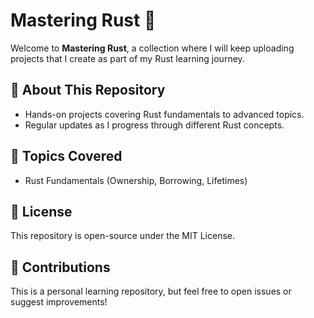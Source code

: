# Mastering Rust 🚀  
Welcome to **Mastering Rust**, a collection where I will keep uploading projects that I create as part of my Rust learning journey.  

## 🔹 About This Repository  
- Hands-on projects covering Rust fundamentals to advanced topics.  
- Regular updates as I progress through different Rust concepts.  

## 🚀 Topics Covered  
- Rust Fundamentals (Ownership, Borrowing, Lifetimes)  

## 📜 License  
This repository is open-source under the MIT License.  

## 🤝 Contributions  
This is a personal learning repository, but feel free to open issues or suggest improvements!  
